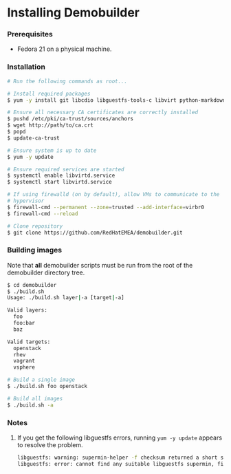 # Installing Demobuilder

### Prerequisites

- Fedora 21 on a physical machine.

### Installation

```bash
# Run the following commands as root...

# Install required packages
$ yum -y install git libcdio libguestfs-tools-c libvirt python-markdown2 qemu

# Ensure all necessary CA certificates are correctly installed
$ pushd /etc/pki/ca-trust/sources/anchors
$ wget http://path/to/ca.crt
$ popd
$ update-ca-trust

# Ensure system is up to date
$ yum -y update

# Ensure required services are started
$ systemctl enable libvirtd.service
$ systemctl start libvirtd.service

# If using firewalld (on by default), allow VMs to communicate to the
# hypervisor
$ firewall-cmd --permanent --zone=trusted --add-interface=virbr0
$ firewall-cmd --reload

# Clone repository
$ git clone https://github.com/RedHatEMEA/demobuilder.git
```

### Building images

Note that **all** demobuilder scripts must be run from the root of the demobuilder directory tree.

```bash
$ cd demobuilder
$ ./build.sh
Usage: ./build.sh layer|-a [target|-a]

Valid layers:
  foo
  foo:bar
  baz

Valid targets:
  openstack
  rhev
  vagrant
  vsphere

# Build a single image
$ ./build.sh foo openstack

# Build all images
$ ./build.sh -a
```

### Notes

1. If you get the following libguestfs errors, running `yum -y update` appears to resolve the problem.

   ```bash
   libguestfs: warning: supermin-helper -f checksum returned a short string
   libguestfs: error: cannot find any suitable libguestfs supermin, fixed or old-style appliance on LIBGUESTFS_PATH (search path: /usr/lib64/guestfs)
   ```
